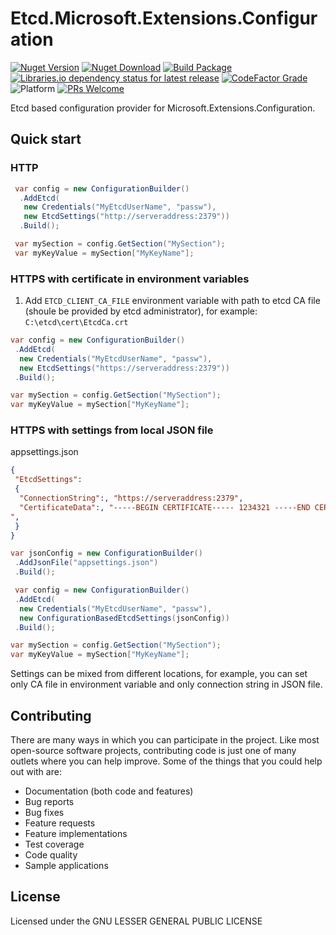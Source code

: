 # Etcd.Microsoft.Extensions.Configuration

[![Nuget Version](https://img.shields.io/nuget/v/Etcd.Microsoft.Extensions.Configuration)](https://www.nuget.org/packages/Etcd.Microsoft.Extensions.Configuration/)
[![Nuget Download](https://img.shields.io/nuget/dt/Etcd.Microsoft.Extensions.Configuration)](https://www.nuget.org/packages/Etcd.Microsoft.Extensions.Configuration/)
[![Build Package](https://github.com/SimplifyNet/Etcd.Microsoft.Extensions.Configuration/actions/workflows/build.yml/badge.svg)](https://github.com/SimplifyNet/Etcd.Microsoft.Extensions.Configuration/actions/workflows/build.yml)
[![Libraries.io dependency status for latest release](https://img.shields.io/librariesio/release/nuget/Etcd.Microsoft.Extensions.Configuration)](https://libraries.io/nuget/Etcd.Microsoft.Extensions.Configuration)
[![CodeFactor Grade](https://img.shields.io/codefactor/grade/github/SimplifyNet/Etcd.Microsoft.Extensions.Configuration)](https://www.codefactor.io/repository/github/simplifynet/Etcd.Microsoft.Extensions.Configuration)
![Platform](https://img.shields.io/badge/platform-.NET%206.0%20%7C%20.NET%20Standard%202.1%20%7C%20.NET%20Standard%202.0%20%7C%20.NET%204.6.2-lightgrey)
[![PRs Welcome](https://img.shields.io/badge/PRs-welcome-brightgreen)](http://makeapullrequest.com)

Etcd based configuration provider for Microsoft.Extensions.Configuration.

## Quick start

### HTTP

```csharp
 var config = new ConfigurationBuilder()
  .AddEtcd(
   new Credentials("MyEtcdUserName", "passw"),
   new EtcdSettings("http://serveraddress:2379"))
  .Build();

 var mySection = config.GetSection("MySection");
 var myKeyValue = mySection["MyKeyName"];
```

### HTTPS with certificate in environment variables

1. Add `ETCD_CLIENT_CA_FILE` environment variable with path to etcd CA file (shoule be provided by etcd administrator), for example: `C:\etcd\cert\EtcdCa.crt`

```csharp
var config = new ConfigurationBuilder()
 .AddEtcd(
  new Credentials("MyEtcdUserName", "passw"),
  new EtcdSettings("https://serveraddress:2379"))
 .Build();

var mySection = config.GetSection("MySection");
var myKeyValue = mySection["MyKeyName"];
```

### HTTPS with settings from local JSON file

appsettings.json

```json
{
 "EtcdSettings":
 {
  "ConnectionString":, "https://serveraddress:2379",
  "CertificateData":, "-----BEGIN CERTIFICATE----- 1234321 -----END CERTIFICATE-----
",
 }
}

```

```csharp
var jsonConfig = new ConfigurationBuilder()
 .AddJsonFile("appsettings.json")
 .Build();

 var config = new ConfigurationBuilder()
 .AddEtcd(
  new Credentials("MyEtcdUserName", "passw"),
  new ConfigurationBasedEtcdSettings(jsonConfig))
 .Build();

var mySection = config.GetSection("MySection");
var myKeyValue = mySection["MyKeyName"];
```

Settings can be mixed from different locations, for example, you can set only CA file in environment variable and only connection string in JSON file.

## Contributing

There are many ways in which you can participate in the project. Like most open-source software projects, contributing code is just one of many outlets where you can help improve. Some of the things that you could help out with are:

- Documentation (both code and features)
- Bug reports
- Bug fixes
- Feature requests
- Feature implementations
- Test coverage
- Code quality
- Sample applications

## License

Licensed under the GNU LESSER GENERAL PUBLIC LICENSE

